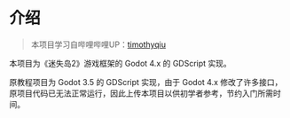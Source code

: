# 介绍
> 本项目学习自哔哩哔哩UP：<a href="https://space.bilibili.com/7092">timothyqiu</a>

本项目为《迷失岛2》游戏框架的 Godot 4.x 的 GDScript 实现。

原教程项目为 Godot 3.5 的 GDScript 实现，由于 Godot 4.x 修改了许多接口，原项目代码已无法正常运行，因此上传本项目以供初学者参考，节约入门所需时间。
